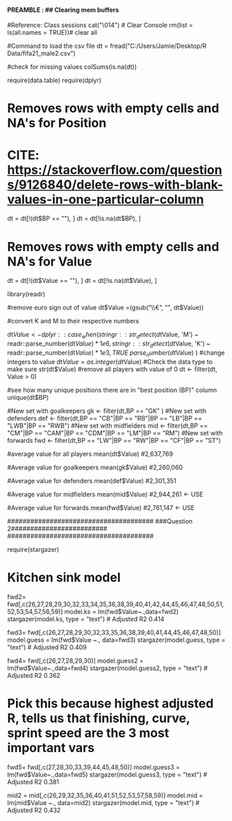 #### PREAMBLE : ## Clearing mem buffers ####
#Reference: Class sessions
cat("\014")  # Clear Console
rm(list = ls(all.names = TRUE))# clear all

#Command to load the csv file
dt = fread("C:/Users/Jamie/Desktop/R Data/fifa21_male2.csv")

#check for missing values
colSums(is.na(dt))

require(data.table)
require(dplyr)

# Removes rows with empty cells and NA's for Position
# CITE: https://stackoverflow.com/questions/9126840/delete-rows-with-blank-values-in-one-particular-column
dt = dt[!(dt$BP == ""), ]
dt = dt[!is.na(dt$BP), ]
# Removes rows with empty cells and NA's for Value
dt = dt[!(dt$Value == ""), ]
dt = dt[!is.na(dt$Value), ]

library(readr)

#remove euro sign out of value
dt$Value =(gsub("\\€", "", dt$Value))

#convert K and M to their respective numbers

dt$Value <- dplyr::case_when(
  stringr::str_detect(dt$Value, 'M') ~ readr::parse_number(dt$Value) * 1e6,
  stringr::str_detect(dt$Value, 'K') ~ readr::parse_number(dt$Value) * 1e3,
  TRUE ~ parse_number(dt$Value)
)
#change integers to value
dt$Value = as.integer(dt$Value)
#Check the data type to make sure
str(dt$Value)
#remove all players with value of 0
dt <- filter(dt, Value > 0)

#see how many unique positions there are in "best position (BP)" column
unique(dt$BP)

#New set with goalkeepers
gk <- filter(dt,BP == "GK" )
#New set with defenders
def <- filter(dt,BP == "CB"|BP == "RB"|BP == "LB"|BP == "LWB"|BP == "RWB")
#New set with midfielders
mid <- filter(dt,BP == "CM"|BP == "CAM"|BP == "CDM"|BP == "LM"|BP == "RM")
#New set with forwards
fwd <- filter(dt,BP == "LW"|BP == "RW"|BP == "CF"|BP == "ST")

#average value for all players
mean(dt$Value) #2,637,769

#Average value for goalkeepers
mean(gk$Value) #2,260,060

#Average value for defenders
mean(def$Value) #2,301,351

#Average value for midfielders
mean(mid$Value) #2,944,261    <- USE

#Average value for forwards
mean(fwd$Value) #2,761,147    <- USE


######################################
###Question 2#########################
######################################


require(stargazer)

# Kitchen sink model
fwd2= fwd[,c(26,27,28,29,30,32,33,34,35,36,38,39,40,41,42,44,45,46,47,48,50,51,52,53,54,57,58,59)] 
model.ks = lm(fwd$Value~.,data=fwd2)
stargazer(model.ks, type = "text") # Adjusted R2   0.414

fwd3= fwd[,c(26,27,28,29,30,32,33,35,36,38,39,40,41,44,45,46,47,48,50)] 
model.guess = lm(fwd$Value ~., data=fwd3)
stargazer(model.guess, type = "text") # Adjusted R2  0.409  

fwd4= fwd[,c(26,27,28,29,30)] 
model.guess2 = lm(fwd$Value~.,data=fwd4)
stargazer(model.guess2, type = "text") # Adjusted R2   0.362

# Pick this because highest adjusted R, tells us that finishing, curve, sprint speed are the 3 most important vars
fwd5= fwd[,c(27,28,30,33,39,44,45,48,50)] 
model.guess3 = lm(fwd$Value~.,data=fwd5)
stargazer(model.guess3, type = "text") # Adjusted R2   0.381


mid2 = mid[,c(26,29,32,35,36,40,41,51,52,53,57,58,59)]
model.mid = lm(mid$Value ~., data=mid2)
stargazer(model.mid, type = "text") # Adjusted R2  0.432
